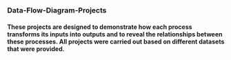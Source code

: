 ### Data-Flow-Diagram-Projects
#### These projects are designed to demonstrate how each process transforms its inputs into outputs and to reveal the relationships between these processes. All projects were carried out based on different datasets that were provided.
